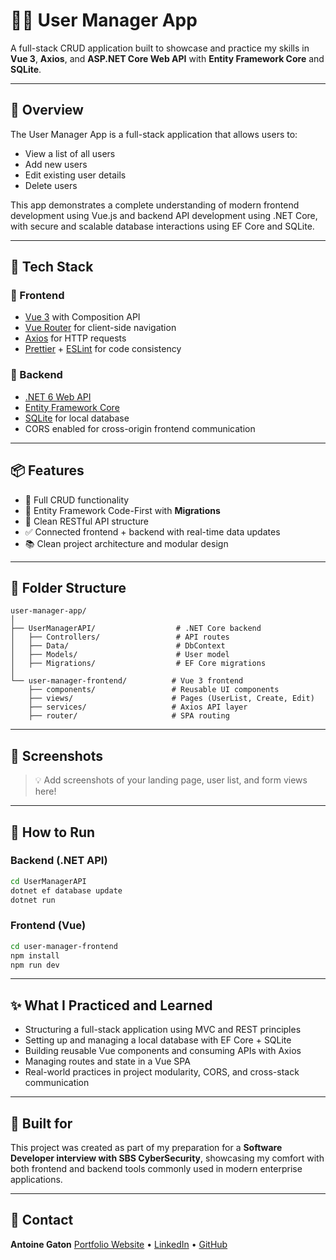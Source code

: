 # 🧑‍💻 User Manager App

A full-stack CRUD application built to showcase and practice my skills in **Vue 3**, **Axios**, and **ASP.NET Core Web API** with **Entity Framework Core** and **SQLite**.

---

## 🚀 Overview

The User Manager App is a full-stack application that allows users to:

- View a list of all users
- Add new users
- Edit existing user details
- Delete users

This app demonstrates a complete understanding of modern frontend development using Vue.js and backend API development using .NET Core, with secure and scalable database interactions using EF Core and SQLite.

---

## 🧱 Tech Stack

### 🔹 Frontend
- [Vue 3](https://vuejs.org/) with Composition API
- [Vue Router](https://router.vuejs.org/) for client-side navigation
- [Axios](https://axios-http.com/) for HTTP requests
- [Prettier](https://prettier.io/) + [ESLint](https://eslint.org/) for code consistency

### 🔹 Backend
- [.NET 6 Web API](https://docs.microsoft.com/en-us/aspnet/core/web-api/)
- [Entity Framework Core](https://learn.microsoft.com/en-us/ef/core/)
- [SQLite](https://www.sqlite.org/index.html) for local database
- CORS enabled for cross-origin frontend communication

---

## 📦 Features

- 🔄 Full CRUD functionality
- 🧩 Entity Framework Code-First with **Migrations**
- 🔐 Clean RESTful API structure
- ✅ Connected frontend + backend with real-time data updates
- 📚 Clean project architecture and modular design

---

## 📂 Folder Structure

```
user-manager-app/
│
├── UserManagerAPI/                  # .NET Core backend
│   ├── Controllers/                 # API routes
│   ├── Data/                        # DbContext
│   ├── Models/                      # User model
│   ├── Migrations/                  # EF Core migrations
│
└── user-manager-frontend/          # Vue 3 frontend
    ├── components/                 # Reusable UI components
    ├── views/                      # Pages (UserList, Create, Edit)
    ├── services/                   # Axios API layer
    ├── router/                     # SPA routing
```

---

## 📸 Screenshots

> 💡 Add screenshots of your landing page, user list, and form views here!

---

## 🧪 How to Run

### Backend (.NET API)

```bash
cd UserManagerAPI
dotnet ef database update
dotnet run
```

### Frontend (Vue)

```bash
cd user-manager-frontend
npm install
npm run dev
```

---

## ✨ What I Practiced and Learned

- Structuring a full-stack application using MVC and REST principles
- Setting up and managing a local database with EF Core + SQLite
- Building reusable Vue components and consuming APIs with Axios
- Managing routes and state in a Vue SPA
- Real-world practices in project modularity, CORS, and cross-stack communication

---

## 💼 Built for

This project was created as part of my preparation for a **Software Developer interview with SBS CyberSecurity**, showcasing my comfort with both frontend and backend tools commonly used in modern enterprise applications.

---

## 📧 Contact

**Antoine Gaton**
[Portfolio Website](https://www.antoinegaton.com) • [LinkedIn](https://www.linkedin.com/in/antoine-gaton/) • [GitHub](https://github.com/AntoineGaton)